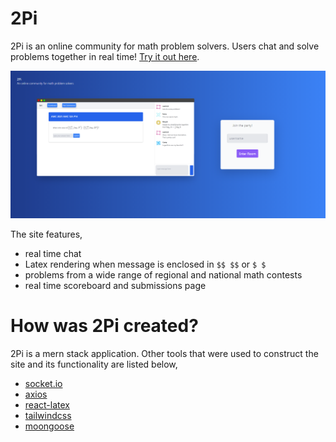 # 2Pi
2Pi is an online community for math problem solvers. Users chat and solve problems together in real time! [Try it out here](https://2pimath.netlify.app/).

<img src="/photos/landingpage.png"></img>

The site features,
* real time chat
* Latex rendering when message is enclosed in ```$$ $$``` or ```$ $```
* problems from a wide range of regional and national math contests
* real time scoreboard and submissions page

# How was 2Pi created?
2Pi is a mern stack application. Other tools that were used to construct the site and its functionality are listed below,
* [socket.io](https://socket.io/)
* [axios](https://axios-http.com/)
* [react-latex](https://github.com/zzish/react-latex)
* [tailwindcss](https://tailwindcss.com/)
* [moongoose](https://mongoosejs.com/)

